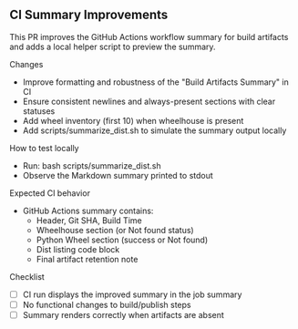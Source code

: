 ## CI Summary Improvements

This PR improves the GitHub Actions workflow summary for build artifacts and adds a local helper script to preview the summary.

Changes

- Improve formatting and robustness of the "Build Artifacts Summary" in CI
- Ensure consistent newlines and always-present sections with clear statuses
- Add wheel inventory (first 10) when wheelhouse is present
- Add scripts/summarize_dist.sh to simulate the summary output locally

How to test locally

- Run: bash scripts/summarize_dist.sh
- Observe the Markdown summary printed to stdout

Expected CI behavior

- GitHub Actions summary contains:
  - Header, Git SHA, Build Time
  - Wheelhouse section (or Not found status)
  - Python Wheel section (success or Not found)
  - Dist listing code block
  - Final artifact retention note

Checklist

- [ ] CI run displays the improved summary in the job summary
- [ ] No functional changes to build/publish steps
- [ ] Summary renders correctly when artifacts are absent
